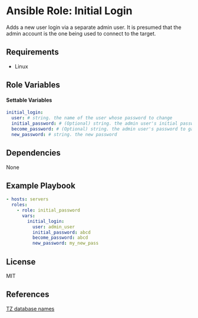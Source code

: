 # Ansible Role: Initial Login

Adds a new user login via a separate admin user.  It is presumed that the admin account is the one being used to connect to the target.

## Requirements

- Linux

## Role Variables

#### Settable Variables

```yaml
initial_login:
  user: # string. the name of the user whose password to change
  initial_password: # (Optional) string. the admin user's initial password
  become_password: # (Optional) string. the admin user's password to gain sudo privileges
  new_password: # string. the new password
```

## Dependencies

None

## Example Playbook
```yaml
- hosts: servers
  roles:
    - role: initial_password
      vars:
        initial_login:
          user: admin_user
          initial_password: abcd
          become_password: abcd
          new_password: my_new_pass
```

## License

MIT

## References

[TZ database names](https://en.wikipedia.org/wiki/List_of_tz_database_time_zones)
